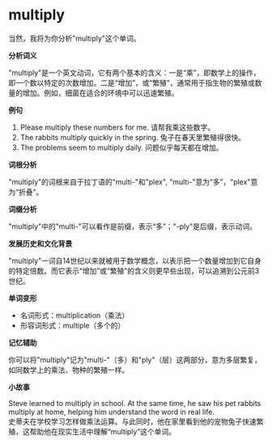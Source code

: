 # multiply

当然，我将为你分析"multiply"这个单词。

  

**分析词义**

  

"multiply"是一个英文动词，它有两个基本的含义：一是“乘”，即数学上的操作，即一个数以特定的次数增加。二是“增加”，或“繁殖”，通常用于指生物的繁殖或数量的增加。例如，细菌在适合的环境中可以迅速繁殖。

  

**例句**

  

1.  Please multiply these numbers for me. 请帮我乘这些数字。
2.  The rabbits multiply quickly in the spring. 兔子在春天里繁殖得很快。
3.  The problems seem to multiply daily. 问题似乎每天都在增加。

  

**词根分析**

  

"multiply"的词根来自于拉丁语的"multi-"和"plex", "multi-"意为“多”，"plex"意为“折叠”。

  

**词缀分析**

  

"multiply"中的"multi-"可以看作是前缀，表示“多”；"-ply"是后缀，表示动词。

  

**发展历史和文化背景**

  

"multiply"一词自14世纪以来就被用于数学概念，以表示把一个数量增加到它自身的特定倍数。而它表示“增加”或“繁殖”的含义则更早些出现，可以追溯到公元前3世纪。

  

**单词变形**

  

*   名词形式：multiplication（乘法）
*   形容词形式：multiple（多个的）

  

**记忆辅助**

  

你可以将"multiply"记为"multi-"（多）和"ply"（层）这两部分，意为多层繁复，如同数学上的乘法、物种的繁殖一样。

  

**小故事**

  

Steve learned to multiply in school. At the same time, he saw his pet rabbits multiply at home, helping him understand the word in real life.  
史蒂夫在学校学习怎样做乘法运算。与此同时，他在家里看到他的宠物兔子快速繁殖，这帮助他在现实生活中理解“multiply”这个单词。
